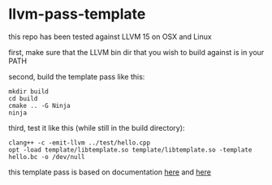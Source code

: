 # llvm-pass-template

this repo has been tested against LLVM 15 on OSX and Linux

first, make sure that the LLVM bin dir that you wish to build against
is in your PATH

second, build the template pass like this:

```
mkdir build
cd build
cmake .. -G Ninja
ninja
```

third, test it like this (while still in the build directory):

```
clang++ -c -emit-llvm ../test/hello.cpp
opt -load template/libtemplate.so template/libtemplate.so -template hello.bc -o /dev/null
```

this template pass is based on documentation
[here](https://llvm.org/docs/WritingAnLLVMPass.html)
and
[here](https://llvm.org/docs/CMake.html#developing-llvm-passes-out-of-source)

